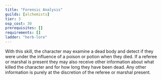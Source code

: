 ```yaml
---
title: "Forensic Analysis"
guilds: [alchemists]
tier: 3
osp_cost: 30
prerequisites: []
requirements: []
ladder: "herb-lore"
---
```

With this skill, the character may examine a dead body and detect if they were under the influence of a poison or potion when they died. If a referee or marshal is present they may also receive other information about what killed the character and for how long they have been dead. Any other information is purely at the discretion of the referee or marshal present.